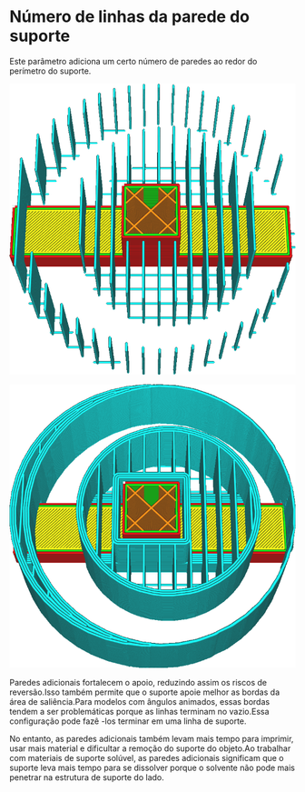 Número de linhas da parede do suporte
====
Este parâmetro adiciona um certo número de paredes ao redor do perímetro do suporte.

![Sem paredes adicionais](../../../articles/images/support_wall_count_0.png)

![3 paredes adicionais](../../../articles/images/support_wall_count_3.png)

Paredes adicionais fortalecem o apoio, reduzindo assim os riscos de reversão.Isso também permite que o suporte apoie melhor as bordas da área de saliência.Para modelos com ângulos animados, essas bordas tendem a ser problemáticas porque as linhas terminam no vazio.Essa configuração pode fazê -los terminar em uma linha de suporte.

No entanto, as paredes adicionais também levam mais tempo para imprimir, usar mais material e dificultar a remoção do suporte do objeto.Ao trabalhar com materiais de suporte solúvel, as paredes adicionais significam que o suporte leva mais tempo para se dissolver porque o solvente não pode mais penetrar na estrutura de suporte do lado.